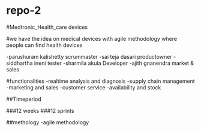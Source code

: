 # repo-2
#Medtronic_Health_care devices


#we have the idea on medical devices with agile methodology where people can find health devices

-parushuram kalishetty scrummaster
-sai teja dasari productowner
-siddhartha ineni tester
-sharmila akula Developer
-ajith gnanendra market & sales

#functionalities
-realtime analysis and diagnosis
-supply chain management
-marketing and sales
-customer service
-availability and stock 

##Timeperiod

###12 weeks
###12 sprints

##methology
-agile methodology


